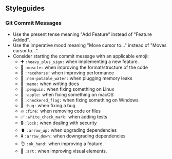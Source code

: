 ## Styleguides

### Git Commit Messages

* Use the present tense meaning "Add Feature" instead of "Feature Added".
* Use the imperative mood meaning "Move cursor to..." instead of "Moves cursor to...".
* Consider starting the commit message with an applicable emoji:
    * :heavy_plus_sign: `:heavy_plus_sign:` when implementing a new feature.
    * :muscle: `:muscle:` when improving the format/structure of the code
    * :speedboat: `:racehorse:` when improving performance
    * :non-potable_water: `:non-potable_water:` when plugging memory leaks
    * :memo: `:memo:` when writing docs
    * :penguin: `:penguin:` when fixing something on Linux
    * :apple: `:apple:` when fixing something on macOS
    * :checkered_flag: `:checkered_flag:` when fixing something on Windows
    * :bug: `:bug:` when fixing a bug
    * :fire: `:fire:` when removing code or files
    * :white_check_mark: `:white_check_mark:` when adding tests
    * :lock: `:lock:` when dealing with security
    * :arrow_up: `:arrow_up:` when upgrading dependencies
    * :arrow_down: `:arrow_down:` when downgrading dependencies
    * :ok_hand: `:ok_hand:` when improving a feature.
    * :art: `:art:` when improving visual elements.
    
